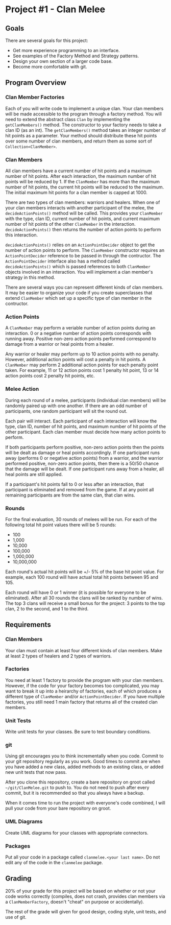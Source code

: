 # Project #1 - Clan Melee

## Goals

There are several goals for this project:

* Get more experience programming to an interface.
* See examples of the Factory Method and Strategy patterns.
* Design your own section of a larger code base.
* Become more comfortable with git.

## Program Overview

### Clan Member Factories

Each of you will write code to implement a unique clan. Your clan members will
be made accessible to the program through a factory method. You will need to
extend the abstract class `Clan` by implementing the `getClanMembers()`
method. The constructor to your factory needs to take a clan ID (as an
int). The `getClanMembers()` method takes an integer number of hit points as a
parameter. Your method should distribute these hit points over some number of
clan members, and return them as some sort of `Collection<ClanMember>`.

### Clan Members

All clan members have a current number of hit points and a maximum number of
hit points. After each interaction, the maximum number of hit points will be
reduced by 1. If the `ClanMember` has more than the maximum number of hit
points, the current hit points will be reduced to the maximum. The initial
maximum hit points for a clan member is capped at 1000.

There are two types of clan members: warriors and healers. When one of your
clan members interacts with another participant of the melee, the
`decideActionPoints()` method will be called. This provides your `ClanMember`
with the type, clan ID, current number of hit points, and current maximum
number of hit points of the other `ClanMember` in the
interaction. `decideActionPoints()` then returns the number of action points to
perform this interaction.

`decideActionPoints()` relies on an `ActionPointDecider` object to get the
number of action points to perform. The `ClanMember` constructor requires an
`ActionPointDecider` reference to be passed in through the contructor. The
`ActionPointDecider` interface also has a method called `decideActionPoints()`
which is passed references to both `ClanMember` objects involved in an
interaction. You will implement a clan member's strategy in this method.

There are several ways you can represent different kinds of clan members. It
may be easier to organize your code if you create superclasses that extend
`ClanMember` which set up a specific type of clan member in the contructor.

### Action Points

A `ClanMember` may perform a veriable number of action points during an
interaction. 0 or a negative number of action points corresponds with running
away. Positive non-zero action points performed correspond to damage from a
warrior or heal points from a healer.

Any warrior or healer may perform up to 10 action points with no
penalty. However, additional action points will cost a penalty in hit
points. A `ClanMember` may perform 2 additional action points for each penalty
point taken. For example, 11 or 12 action points cost 1 penalty hit point, 13 or
14 action points cost 2 penalty hit points, etc.

### Melee Action

During each round of a melee, participants (individual clan members) will be
randomly paired up with one another. If there are an odd number of
participants, one random participant will sit the round out.

Each pair will interact. Each participant of each interaction will know the
type, clan ID, number of hit points, and maximum number of hit points of the
other participant. Each clan member must decide how many action points to
perform.

If both participants perform positive, non-zero action points then the points
will be dealt as damage or heal points accordingly. If one participant runs
away (performs 0 or negative action points) from a warrior, and the warrior
performed positive, non-zero action points, then there is a 50/50 chance that
the damage will be dealt. If one participant runs away from a healer, all heal
points are still applied.

If a participant's hit points fall to 0 or less after an interaction, that
participant is eliminated and removed from the game. If at any point all
remaining participants are from the same clan, that clan wins.

### Rounds

For the final evaluation, 30 rounds of melees will be run. For each of the
following total hit point values there will be 5 rounds:

* 100
* 1,000
* 10,000
* 100,000
* 1,000,000
* 10,000,000

Each round's actual hit points will be +/- 5% of the base hit point value. For
example, each 100 round will have actual total hit points between 95 and 105.

Each round will have 0 or 1 winner (it is possible for everyone to be
eliminated). After all 30 rounds the clans will be ranked by number of
wins. The top 3 clans will receive a small bonus for the project: 3 points to
the top clan, 2 to the second, and 1 to the third.

## Requirements

### Clan Members

Your clan must contain at least four different kinds of clan members. Make at
least 2 types of healers and 2 types of warriors.

### Factories

You need at least 1 factory to provide the program with your clan
members. However, if the code for your factory becomes too complicated, you may
want to break it up into a heirarchy of factories, each of which produces a
different type of `ClanMember` and/or `ActionPointDecider`. If you have
multiple factories, you still need 1 main factory that returns all of the
created clan members.

### Unit Tests

Write unit tests for your classes. Be sure to test boundary conditions.

### git

Using git encourages you to think incrementally when you code. Commit to your
git repository regularly as you work. Good times to commit are when you have
added a new class, added methods to an existing class, or added new unit tests
that now pass.

After you clone this repository, create a bare repository on groot called
`~/git/ClanMelee.git` to push to. You do not need to push after every commit,
but it is recommended so that you always have a backup.

When it comes time to run the project with everyone's code combined, I will
pull your code from your bare repository on groot.

### UML Diagrams

Create UML diagrams for your classes with appropriate connectors.

### Packages

Put all your code in a package called `clanmelee.<your last name>`. Do not edit
any of the code in the `clanmelee` package.

## Grading

20% of your grade for this project will be based on whether or not your code
works correctly (compiles, does not crash, provides clan members via a
`ClanMemberFactory`, doesn't "cheat" on purpose or accidentally).

The rest of the grade will given for good design, coding style, unit tests, and
use of git.
